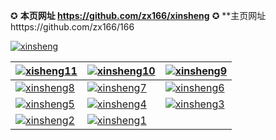 ✪ **本页网址 https://github.com/zx166/xinsheng**        ✪ **主页网址 htttps://github.com/zx166/166

[![xinsheng](https://cloud.githubusercontent.com/assets/18081243/14874338/6f3ac3e2-0d42-11e6-92e5-93367eced0d9.jpg)](https://dnd0jds3cnitr.cloudfront.net)

[![xisheng11](https://cloud.githubusercontent.com/assets/18081243/15528394/1a54253e-2233-11e6-9c13-075148fdd086.jpg)](https://d1zsng9cxdrwyc.cloudfront.net/pdf/xsh/XS-11.pdf)|[![xinsheng10](https://cloud.githubusercontent.com/assets/18081243/14401056/b98290b0-fe47-11e5-9683-6128227fdd93.jpg)](https://d1zsng9cxdrwyc.cloudfront.net/pdf/xsh/XS-10.pdf)|[![xinsheng9](https://cloud.githubusercontent.com/assets/18081243/14401057/b983d150-fe47-11e5-8218-0123d4033d24.jpg)](https://d1zsng9cxdrwyc.cloudfront.net/pdf/xsh/XS-09.pdf)
------------ | ------------- | ------------- 
[![xinsheng8](https://cloud.githubusercontent.com/assets/18081243/14401055/b97d3e6c-fe47-11e5-807f-82482d914393.jpg)](https://d1zsng9cxdrwyc.cloudfront.net/pdf/xsh/XS-08.pdf)|[![xinsheng7](https://cloud.githubusercontent.com/assets/18081243/15656963/4b9fd18e-269c-11e6-978b-ab8a20016c9f.jpg)](https://d1zsng9cxdrwyc.cloudfront.net/pdf/xsh/XS-07.pdf)|[![xinsheng6](https://cloud.githubusercontent.com/assets/18081243/14401052/b9599502-fe47-11e5-884c-2a8507667d39.jpg)](https://d1zsng9cxdrwyc.cloudfront.net/pdf/xsh/XS-06.pdf)
[![xinsheng5](https://cloud.githubusercontent.com/assets/18081243/14401053/b95aab68-fe47-11e5-9f55-af8e2c9296fb.jpg)](https://d1zsng9cxdrwyc.cloudfront.net/pdf/xsh/XS-05.pdf)|[![xinsheng4](https://cloud.githubusercontent.com/assets/18081243/14401050/b954e8fe-fe47-11e5-9ae8-b8c83f799810.jpg)](https://d1zsng9cxdrwyc.cloudfront.net/pdf/xsh/XS-04.pdf)|[![xinsheng3](https://cloud.githubusercontent.com/assets/18081243/14401051/b95541fa-fe47-11e5-8d2e-7eb3c43065e9.jpg)](https://d1zsng9cxdrwyc.cloudfront.net/pdf/xsh/XS-03.pdf)
[![xinsheng2](https://cloud.githubusercontent.com/assets/18081243/14401049/b950fad2-fe47-11e5-902f-3b78ccc3762c.jpg)](https://d1zsng9cxdrwyc.cloudfront.net/pdf/xsh/XS-02.pdf)|[![xinsheng1](https://cloud.githubusercontent.com/assets/18081243/14401048/b9503e08-fe47-11e5-9b3b-588d43bf7388.jpg)](https://d1zsng9cxdrwyc.cloudfront.net/pdf/xsh/XS-01.pdf)|




